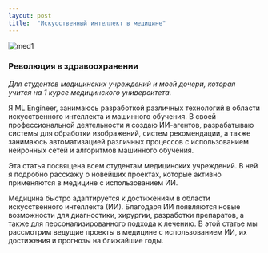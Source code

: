```yaml
---
layout: post
title:  "Искусственный интеллект в медицине"
---
```



![med1](https://github.com/user-attachments/assets/7a4486f8-6b24-48d5-9d85-a62ce4bfa8ba)



### **Революция в здравоохранении**  

*Для студентов медицинских учреждений и моей дочери, которая учится на 1 курсе медицинского университета.*  


Я ML Engineer, занимаюсь разработкой различных технологий в области искусственного интеллекта и машинного обучения. В своей профессиональной деятельности я создаю ИИ-агентов, разрабатываю системы для обработки изображений, систем рекомендации, а также занимаюсь автоматизацией различных процессов с использованием нейронных сетей и алгоритмов машинного обучения.

Эта статья посвящена всем студентам медицинских учреждений. В ней я подробно расскажу о новейших проектах, которые активно применяются в медицине с использованием ИИ.

Медицина быстро адаптируется к достижениям в области искусственного интеллекта (ИИ). Благодаря ИИ появляются новые возможности для диагностики, хирургии, разработки препаратов, а также для персонализированного подхода к лечению. В этой статье мы рассмотрим ведущие проекты в медицине с использованием ИИ, их достижения и прогнозы на ближайшие годы.

